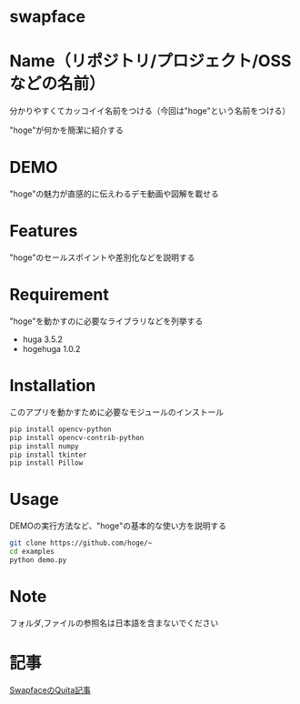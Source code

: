 ﻿# swapface

# Name（リポジトリ/プロジェクト/OSSなどの名前）
 
分かりやすくてカッコイイ名前をつける（今回は"hoge"という名前をつける）
 
"hoge"が何かを簡潔に紹介する
 
# DEMO
 
"hoge"の魅力が直感的に伝えわるデモ動画や図解を載せる
 
# Features
 
"hoge"のセールスポイントや差別化などを説明する
 
# Requirement
 
"hoge"を動かすのに必要なライブラリなどを列挙する
 
* huga 3.5.2
* hogehuga 1.0.2
 
# Installation
 
このアプリを動かすために必要なモジュールのインストール
 
```bash
pip install opencv-python
pip install opencv-contrib-python
pip install numpy
pip install tkinter
pip install Pillow
```
 
# Usage
 
DEMOの実行方法など、"hoge"の基本的な使い方を説明する
 
```bash
git clone https://github.com/hoge/~
cd examples
python demo.py
```
 
# Note
 
フォルダ,ファイルの参照名は日本語を含まないでください
 
# 記事
<a href= "https://qiita.com/tachc/items/76a8066a29b3d2ed83f6" >SwapfaceのQuita記事</a>
